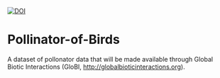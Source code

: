 [![DOI](https://zenodo.org/badge/59597451.svg)](https://zenodo.org/badge/latestdoi/59597451)

# Pollinator-of-Birds

A dataset of pollonator data that will be made available through Global Biotic Interactions (GloBI, http://globalbioticinteractions.org).
